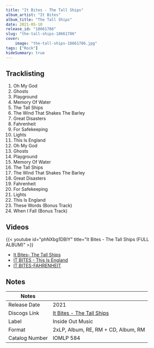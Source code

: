 ```yaml
---
title: "It Bites - The Tall Ships"
album_artist: "It Bites"
album_title: "The Tall Ships"
date: 2021-05-10
release_id: "18661786"
slug: "the-tall-ships-18661786"
cover:
    image: "the-tall-ships-18661786.jpg"
tags: ["Rock"]
hideSummary: true
---
```


## Tracklisting
1. Oh My God
2. Ghosts
3. Playground
4. Memory Of Water
5. The Tall Ships
6. The Wind That Shakes The Barley
7. Great Disasters
8. Fahrenheit
9. For Safekeeping
10. Lights
11. This Is England
12. Oh My God
13. Ghosts
14. Playground
15. Memory Of Water
16. The Tall Ships
17. The Wind That Shakes The Barley
18. Great Disasters
19. Fahrenheit
20. For Safekeeping
21. Lights
22. This Is England
23. These Words (Bonus Track)
24. When I Fall (Bonus Track)

## Videos
{{< youtube id="phNXbg1DBIY" title="It Bites - The Tall Ships (FULL ALBUM)" >}}
- [It Bites- The Tall Ships](https://www.youtube.com/watch?v=3DFsrm3Oj9w)
- [IT BITES - This Is England](https://www.youtube.com/watch?v=VUO-YxeTw-M)
- [IT BITES-FAHRENHEIT](https://www.youtube.com/watch?v=ngChnyQjAJw)

## Notes

| Notes          |             |
| ---------------| ----------- |
| Release Date   | 2021 |
| Discogs Link   | [It Bites - The Tall Ships](https://www.discogs.com/release/18661786) |
| Label          | Inside Out Music |
| Format         | 2xLP, Album, RE, RM + CD, Album, RM |
| Catalog Number | IOMLP 584 |

